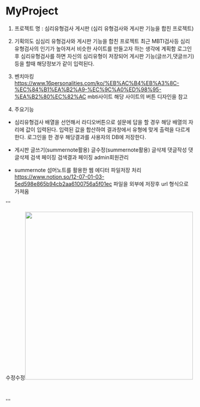 # MyProject
1. 프로젝트 명 : 심리유형검사 게시판 (심리 유형검사와 게시판 기능을 합친 프로젝트)

2. 기획의도
  심심리 유형검사와 게시판 기능을 합친 프로젝트
  최근 MBTI검사등 심리유형검사의 인기가 높아져서 비슷한 사이트를 만들고자 하는 생각에 계획함
  로그인 후 심리유형검사를 하면 자신의 심리유형이 저장되어 게시판 기능(글쓰기,댓글쓰기)등을 할때 해당정보가 같이 입력된다.
 
3. 벤치마킹
  https://www.16personalities.com/ko/%EB%AC%B4%EB%A3%8C-%EC%84%B1%EA%B2%A9-%EC%9C%A0%ED%98%95-%EA%B2%80%EC%82%AC
  mbti사이트 해당 사이트의 버튼 디자인을 참고

4. 주요기능
  - 심리유형검사
    배열을 선언해서 라디오버튼으로 설문에 답을 할 경우 해당 배열의 자리에 값이 입력된다.
    입력된 값을 합산하여 결과창에서 유형에 맞게 출력을 다르게 한다.
    로그인을 한 경우 해당결과를 사용자의 DB에 저장한다.
  - 게시판
    글쓰기(summernote활용)
    글수정(summernote활용)
    글삭제
    댓글작성
    댓글삭제
    검색
    페이징
    검색결과 페이징
    admin회원관리
 
 - summernote
  섬머노트를 활용한 웹 에디터
  파일저장 처리
  https://www.notion.so/12-07-01-03-5ed598e865b94cb2aa6100756a5f01ec
  파일을 외부에 저장후 url 형식으로 가져옴
  
  '''
  <p>수정수정<img src="/summernoteImage/54930ba3-9bd0-4d58-b8aa-ddedd81c7ac9.png" style="width: 448px;"></p><p><br></p>
  '''
